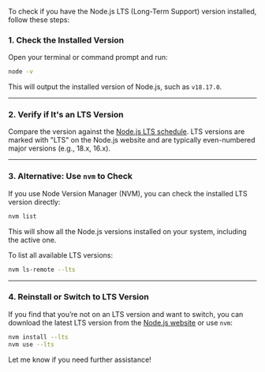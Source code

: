 To check if you have the Node.js LTS (Long-Term Support) version installed, follow these steps:

### 1. **Check the Installed Version**
   Open your terminal or command prompt and run:

   ```bash
   node -v
   ```

   This will output the installed version of Node.js, such as `v18.17.0`.

---

### 2. **Verify if It's an LTS Version**
   Compare the version against the [Node.js LTS schedule](https://nodejs.org/en/about/releases/). LTS versions are marked with "LTS" on the Node.js website and are typically even-numbered major versions (e.g., 18.x, 16.x).

---

### 3. **Alternative: Use `nvm` to Check**
   If you use Node Version Manager (NVM), you can check the installed LTS version directly:

   ```bash
   nvm list
   ```

   This will show all the Node.js versions installed on your system, including the active one.

   To list all available LTS versions:

   ```bash
   nvm ls-remote --lts
   ```

---

### 4. **Reinstall or Switch to LTS Version**
   If you find that you’re not on an LTS version and want to switch, you can download the latest LTS version from the [Node.js website](https://nodejs.org) or use `nvm`:

   ```bash
   nvm install --lts
   nvm use --lts
   ```

Let me know if you need further assistance!
